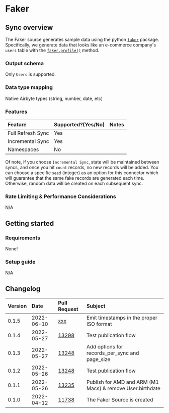 # Faker

## Sync overview

The Faker source generates sample data using the python [`faker`](https://faker.readthedocs.io/) package. Specifically, we generate data that looks like an e-commerce company's `users` table with the [`faker.profile()`](https://faker.readthedocs.io/en/master/providers/faker.providers.profile.html) method.

### Output schema

Only `Users` is supported.

### Data type mapping

Native Airbyte types (string, number, date, etc)

### Features

| Feature           | Supported?\(Yes/No\) | Notes |
| :---------------- | :------------------- | :---- |
| Full Refresh Sync | Yes                  |       |
| Incremental Sync  | Yes                  |       |
| Namespaces        | No                   |       |

Of note, if you choose `Incremental Sync`, state will be maintained between syncs, and once you hit `count` records, no new records will be added.
You can choose a specific `seed` (integer) as an option for this connector which will guarantee that the same fake records are generated each time. Otherwise, random data will be created on each subsequent sync.

### Rate Limiting & Performance Considerations

N/A

## Getting started

### Requirements

None!

### Setup guide

N/A

## Changelog

| Version | Date       | Pull Request                                             | Subject                                                   |
| :------ | :--------- | :------------------------------------------------------- | :-------------------------------------------------------- |
| 0.1.5   | 2022-06-10 | [xxx](https://github.com/airbytehq/airbyte/pull/xx)      | Emit timestamps in the proper ISO format                  |
| 0.1.4   | 2022-05-27 | [13298](https://github.com/airbytehq/airbyte/pull/13298) | Test publication flow                                     |
| 0.1.3   | 2022-05-27 | [13248](https://github.com/airbytehq/airbyte/pull/13248) | Add options for records_per_sync and page_size            |
| 0.1.2   | 2022-05-26 | [13248](https://github.com/airbytehq/airbyte/pull/13293) | Test publication flow                                     |
| 0.1.1   | 2022-05-26 | [13235](https://github.com/airbytehq/airbyte/pull/13235) | Publish for AMD and ARM (M1 Macs) & remove User.birthdate |
| 0.1.0   | 2022-04-12 | [11738](https://github.com/airbytehq/airbyte/pull/11738) | The Faker Source is created                               |
